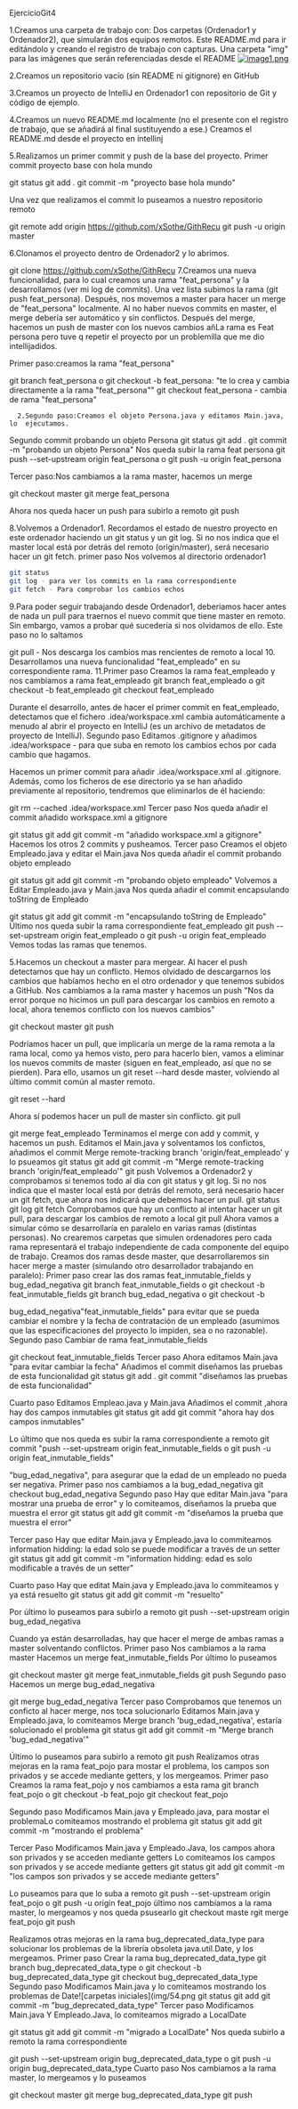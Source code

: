 EjercicioGit4

1.Creamos una carpeta de trabajo con:
Dos carpetas (Ordenador1 y Ordenador2), que simularán dos equipos remotos.
Este README.md para ir editándolo y creando el registro de trabajo con capturas.
Una carpeta "img" para las imágenes que serán referenciadas desde el README
[![image1.png](https://i.postimg.cc/YCDcxmGx/image1.png)](https://postimg.cc/YvFyr0x4)



2.Creamos un repositorio vacío (sin README ni gitignore) en GitHub

3.Creamos un proyecto de IntelliJ en Ordenador1 con repositorio de Git y código de ejemplo.




4.Creamos un nuevo README.md localmente (no el presente con el registro de trabajo, que se añadirá al final sustituyendo a ese.)
Creamos el README.md desde el proyecto en intellinj



5.Realizamos un primer commit y push de la base del proyecto.
Primer commit proyecto base con hola mundo

git status
git add .
git commit -m "proyecto base hola mundo"

Una vez que realizamos el commit lo puseamos a nuestro repositorio remoto


git remote add origin https://github.com/xSothe/GithRecu
git push -u origin master

6.Clonamos el proyecto dentro de Ordenador2 y lo abrimos.

git clone https://github.com/xSothe/GithRecu
7.Creamos una nueva funcionalidad, para lo cual creamos una rama "feat_persona" y la desarrollamos (ver mi log de commits). Una vez lista subimos la rama (git push feat_persona). Después, nos movemos a master para hacer un merge de "feat_persona" localmente. Al no haber nuevos commits en master, el merge debería ser automático y sin conflictos. Después del merge, hacemos un push de master con los nuevos cambios añLa rama es Feat persona pero tuve q repetir el proyecto por un problemilla que me dio intellijadidos.



Primer paso:creamos la rama "feat_persona"



git branch feat_persona o git checkout -b feat_persona:  "te lo crea y cambia directamente a la rama "feat_persona""
git checkout feat_persona - cambia de rama "feat_persona"

      2.Segundo paso:Creamos el objeto Persona.java y editamos Main.java, lo  ejecutamos.

Segundo commit probando un objeto Persona
git status
git add .
git commit -m "probando un objeto Persona"
Nos queda subir la rama feat persona
git push --set-upstream origin feat_persona o git push -u origin feat_persona

Tercer paso:Nos cambiamos a la rama master, hacemos un merge

git checkout master
git merge feat_persona

Ahora nos queda hacer un push para subirlo a remoto
git push

8.Volvemos a Ordenador1. Recordamos el estado de nuestro proyecto en este ordenador haciendo un git status y un git log. Si no nos indica que el master local está por detrás del remoto (origin/master), será necesario hacer un git fetch.
primer paso
Nos volvemos al directorio ordenador1

```bash
git status
git log - para ver los commits en la rama correspondiente
git fetch - Para comprobar los cambios echos
```
9.Para poder seguir trabajando desde Ordenador1, deberíamos hacer antes de nada un pull para traernos el nuevo commit que tiene master en remoto. Sin embargo, vamos a probar qué sucedería si nos olvidamos de ello.
Este paso no lo saltamos

git pull - Nos descarga los cambios mas rencientes de remoto a local
10. Desarrollamos una nueva funcionalidad "feat_empleado" en su correspondiente rama.
11.Primer paso
Creamos la rama feat_empleado y nos cambiamos a rama feat_empleado
git branch feat_empleado o git checkout -b feat_empleado
git checkout feat_empleado

Durante el desarrollo, antes de hacer el primer commit en feat_empleado, detectamos que el fichero .idea/workspace.xml cambia automáticamente a menudo al abrir el proyecto en IntelliJ (es un archivo de metadatos de proyecto de IntelliJ).
Segundo paso
Editamos .gitignore y añadimos .idea/workspace - para que suba en remoto los cambios echos por cada cambio que hagamos.

Hacemos un primer commit para añadir .idea/workspace.xml al .gitignore. Además, como los ficheros de ese directorio ya se han añadido previamente al repositorio, tendremos que eliminarlos de él haciendo:

git rm --cached .idea/workspace.xml
Tercer paso
Nos queda añadir el commit añadido workspace.xml a gitignore

git status
git add 
git commit -m "añadido workspace.xml a gitignore"
Hacemos los otros 2 commits y pusheamos.
Tercer paso
Creamos el objeto Empleado.java y editar el Main.java
Nos queda añadir el commit probando objeto empleado

git status
git add 
git commit -m "probando objeto empleado"
Volvemos a Editar Empleado.java y Main.java
Nos queda añadir el commit encapsulando toString de Empleado

git status
git add
git commit -m "encapsulando toString de Empleado"
Último nos queda subir la rama correspondiente feat_empleado
git push --set-upstream origin feat_empleado o git push -u origin feat_empleado
Vemos todas las ramas que tenemos.


5.Hacemos un checkout a master para mergear. Al hacer el push detectamos que hay un conflicto. Hemos olvidado de descargarnos los cambios que habíamos hecho en el otro ordenador y que tenemos subidos a GitHub.
Nos cambiamos a la rama master y hacemos un push "Nos da error porque no hicimos un pull para descargar los cambios en remoto a local, ahora tenemos conflicto con los nuevos cambios"

git checkout master
git push

Podríamos hacer un pull, que implicaría un merge de la rama remota a la rama local, como ya hemos visto, pero para hacerlo bien, vamos a eliminar los nuevos commits de master (siguen en feat_empleado, así que no se pierden). Para ello, usamos un git reset --hard desde master, volviendo al último commit común al master remoto.


git reset --hard


Ahora sí podemos hacer un pull de master sin conflicto.
git pull



git merge feat_empleado
Terminamos el merge con add y commit, y hacemos un push.
Editamos el Main.java y solventamos los confictos, añadimos el commit Merge remote-tracking branch 'origin/feat_empleado' y lo psueamos
git status
git add 
git commit -m "Merge remote-tracking branch 'origin/feat_empleado'"
git push
Volvemos a Ordenador2 y comprobamos si tenemos todo al día con git status y git log. Si no nos indica que el master local está por detrás del remoto, será necesario hacer un git fetch, que ahora nos indicará que debemos hacer un pull.
git status
git log
git fetch
Comprobamos que hay un conflicto al intentar hacer un git pull, para descargar los cambios de remoto a local
git pull
Ahora vamos a simular cómo se desarrollaría en paralelo en varias ramas (distintas personas). No crearemos carpetas que simulen ordenadores pero cada rama representará el trabajo independiente de cada componente del equipo de trabajo.
Creamos dos ramas desde master, que desarrollaremos sin hacer merge a master (simulando otro desarrollador trabajando en paralelo):
Primer paso
crear las dos ramas feat_inmutable_fields y bug_edad_negativa
git branch feat_inmutable_fields o git checkout -b feat_inmutable_fields
git branch bug_edad_negativa o git checkout -b 

bug_edad_negativa"feat_inmutable_fields" para evitar que se pueda cambiar el nombre y la fecha de contratación de un empleado (asumimos que las especificaciones del proyecto lo impiden, sea o no razonable).
Segundo paso
Cambiar de rama feat_inmutable_fields

git checkout feat_inmutable_fields
Tercer paso
Ahora editamos Main.java "para evitar cambiar la fecha"
Añadimos el commit diseñamos las pruebas de esta funcionalidad
git status
git add .
git commit "diseñamos las pruebas de esta funcionalidad"

Cuarto paso
Editamos Empleao.java y Main.java
Añadimos el commit ,ahora hay dos campos inmutables
git status
git add 
git commit "ahora hay dos campos inmutables"


Lo último que nos queda es subir la rama correspondiente a remoto
git commit "push --set-upstream origin feat_inmutable_fields o git push -u origin feat_inmutable_fields"

"bug_edad_negativa", para asegurar que la edad de un empleado no pueda ser negativa.
Primer paso
nos cambiamos a la bug_edad_negativa
git checkout bug_edad_negativa
Segundo paso
Hay que editar  Main.java "para mostrar una prueba de error" y lo comiteamos, diseñamos la prueba que muestra el error
git status
git add 
git commit -m "diseñamos la prueba que muestra el error"

Tercer paso
Hay que editar Main.java y Empleado.java lo commiteamos information hidding:   la edad solo se puede modificar a través de un setter
git status
git add 
git commit -m "information hidding: edad es solo modificable a través de un setter"

Cuarto paso
Hay que editat Main.java y Empleado.java lo commiteamos y ya está resuelto
git status
git add 
git commit -m "resuelto"

Por último lo puseamos para subirlo a remoto
git push --set-upstream origin bug_edad_negativa

Cuando ya están desarrolladas, hay que hacer el merge de ambas ramas a master solventando conflictos.
Primer paso
Nos cambiamos a la rama master
Hacemos un merge feat_inmutable_fields
 Por último lo puseamos

git checkout master
git merge feat_inmutable_fields
git push
Segundo paso
Hacemos un merge bug_edad_negativa

git merge bug_edad_negativa
Tercer paso
Comprobamos que tenemos un conficto al hacer merge, nos toca solucionarlo
Editamos Main.java y Empleado.java, lo comiteamos Merge branch 'bug_edad_negativa', estaría solucionado el problema
git status
git add 
git commit -m "Merge branch 'bug_edad_negativa'"


Último lo puseamos para subirlo a remoto
git push
Realizamos otras mejoras en la rama feat_pojo para mostar el problema, los campos son privados y se accede mediante getters, y los mergeamos.
Primer paso
Creamos la rama feat_pojo y nos cambiamos a esta rama
git branch feat_pojo o git checkout -b feat_pojo
git checkout feat_pojo

Segundo paso
Modificamos Main.java y Empleado.java, para mostar el problemaLo comiteamos mostrando el problema
git status
git add 
git commit -m "mostrando el problema"

Tercer Paso
Modificamos Main.java y Empleado.Java, los campos ahora son privados y se acceden mediante getters
Lo comiteamos los campos son privados y se accede mediante getters
git status
git add 
git commit -m "los campos son privados y se accede mediante getters"

Lo puseamos para que lo suba a remoto
git push --set-upstream origin feat_pojo o git push -u origin feat_pojo
ültimo nos cambiamos a la rama master, lo mergeamos y nos queda psusearlo
git checkout maste
rgit merge feat_pojo
git push

Realizamos otras mejoras en la rama bug_deprecated_data_type para solucionar los problemas de la librería obsoleta java.util.Date, y los mergeamos.
Primer paso
Crear la rama bug_deprecated_data_type
git branch bug_deprecated_data_type o git checkout -b bug_deprecated_data_type
git checkout bug_deprecated_data_type
Segundo paso
Modificamos Main.java y lo comiteamos mostrando los problemas de Date![carpetas iniciales](img/54.png
git status
git add 
git commit -m "bug_deprecated_data_type"
Tercer paso
Modificamos Main.java Y Empleado.Java, lo comiteamos migrado a LocalDate





git status
git add 
git commit -m "migrado a LocalDate"
Nos queda subirlo a remoto la rama correspondiente











git push --set-upstream origin bug_deprecated_data_type o git push -u origin bug_deprecated_data_type
Cuarto paso
Nos cambiamos a la rama master, lo mergeamos y lo puseamos




git checkout master
git merge bug_deprecated_data_type
git push
 



